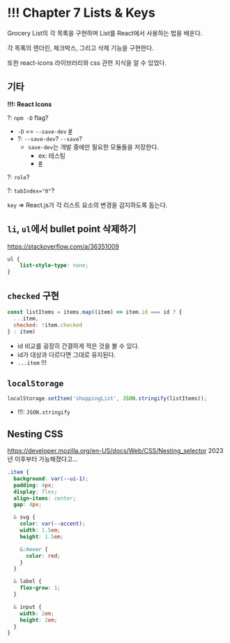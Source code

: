 
# !!! Chapter 7 Lists & Keys

Grocery List의 각 목록을 구현하며 List를 React에서 사용하는 법을 배운다.

각 목록의 렌더린, 체크박스, 그리고 삭제 기능을 구현한다.

또한 react-icons 라이브러리와 css 관련 지식을 알 수 있었다.

## 기타

**!!!: React Icons**

?: `npm -D` flag?
- `-D` == `--save-dev` [#](https://stackoverflow.com/a/23177406)
- ?: `--save-dev`? `--save`?
  - `save-dev`는 개발 중에만 필요한 모듈들을 저장한다.
    - ex: 테스팅
    - [#](https://stackoverflow.com/questions/22891211/what-is-the-difference-between-save-and-save-dev)

?: `role`?

?: `tabIndex="0"`?

`key` => React.js가 각 리스트 요소의 변경을 감지하도록 돕는다.

## `li`, `ul`에서 bullet point 삭제하기

https://stackoverflow.com/a/36351009

``` css
ul {
    list-style-type: none;
}
```

## `checked` 구현

```jsx
const listItems = items.map((item) => item.id === id ? {
  ...item,
  checked: !item.checked
} : item)
```

- id 비교를 굉장히 간결하게 적은 것을 볼 수 있다.
- id가 대상과 다르다면 그대로 유지된다.
- `...item` !!!

## `localStorage`

```js
localStorage.setItem('shoppingList', JSON.stringify(listItems));
```

- !!!: `JSON.stringify`

## Nesting CSS

https://developer.mozilla.org/en-US/docs/Web/CSS/Nesting_selector
2023년 이후부터 가능해졌다고...

```css
.item {
  background: var(--ui-1);
  padding: 4px;
  display: flex;
  align-items: center;
  gap: 4px;

  & svg {
    color: var(--accent);
    width: 1.5em;
    height: 1.5em;

    &:hover {
      color: red;
    }
  }

  & label {
    flex-grow: 1;
  }

  & input {
    width: 2em;
    height: 2em;
  }
}
```
